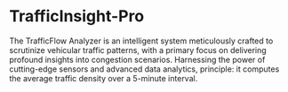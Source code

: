 # TrafficInsight-Pro
The TrafficFlow Analyzer is an intelligent system meticulously crafted to scrutinize vehicular traffic patterns, with a primary focus on delivering profound insights into congestion scenarios. Harnessing the power of cutting-edge sensors and advanced data analytics, principle: it computes the average traffic density over a 5-minute interval.
